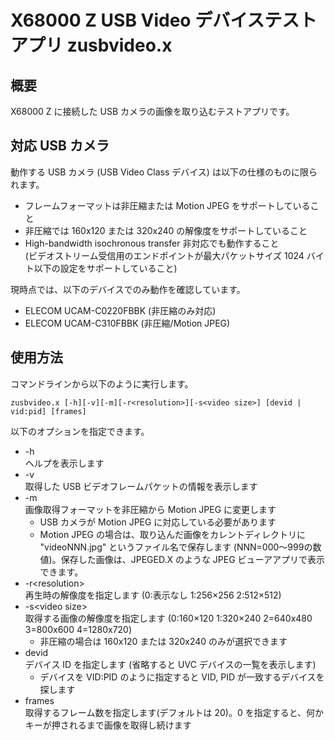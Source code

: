 # X68000 Z USB Video デバイステストアプリ zusbvideo.x

## 概要

X68000 Z に接続した USB カメラの画像を取り込むテストアプリです。

## 対応 USB カメラ

動作する USB カメラ (USB Video Class デバイス) は以下の仕様のものに限られます。
* フレームフォーマットは非圧縮または Motion JPEG をサポートしていること
* 非圧縮では 160x120 または 320x240 の解像度をサポートしていること
* High-bandwidth isochronous transfer 非対応でも動作すること\
 (ビデオストリーム受信用のエンドポイントが最大パケットサイズ 1024 バイト以下の設定をサポートしていること)

現時点では、以下のデバイスでのみ動作を確認しています。
* ELECOM UCAM-C0220FBBK (非圧縮のみ対応)
* ELECOM UCAM-C310FBBK (非圧縮/Motion JPEG)

## 使用方法

コマンドラインから以下のように実行します。

```
zusbvideo.x [-h][-v][-m][-r<resolution>][-s<video size>] [devid | vid:pid] [frames]
```

以下のオプションを指定できます。

* -h\
  ヘルプを表示します
* -v\
  取得した USB ビデオフレームパケットの情報を表示します
* -m\
  画像取得フォーマットを非圧縮から Motion JPEG に変更します
  * USB カメラが Motion JPEG に対応している必要があります
  * Motion JPEG の場合は、取り込んだ画像をカレントディレクトリに "videoNNN.jpg" というファイル名で保存します (NNN=000～999の数値)。保存した画像は、JPEGED.X のような JPEG ビューアアプリで表示できます。
* -r\<resolution\>\
  再生時の解像度を指定します (0:表示なし 1:256×256 2:512×512)
* -s\<video size\>\
  取得する画像の解像度を指定します (0:160×120 1:320×240 2=640x480 3=800x600 4=1280x720)
  * 非圧縮の場合は 160x120 または 320x240 のみが選択できます
* devid\
  デバイス ID を指定します (省略すると UVC デバイスの一覧を表示します)
  * デバイスを VID:PID のように指定すると VID, PID が一致するデバイスを探します
* frames\
  取得するフレーム数を指定します(デフォルトは 20)。0 を指定すると、何かキーが押されるまで画像を取得し続けます
